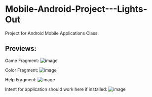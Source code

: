 # Mobile-Android-Project---Lights-Out
Project for Android Mobile Applications Class.

## Previews:
Game Fragment:
![image](https://user-images.githubusercontent.com/64164615/152409339-4c175f5e-4379-49df-9630-f5e583bfa9f2.png)

Color Fragment:
![image](https://user-images.githubusercontent.com/64164615/152409405-84459c54-e149-4bce-a985-5733df3fecbc.png)

Help Fragment:
![image](https://user-images.githubusercontent.com/64164615/152409444-0e7452d9-9543-4fd2-9c1f-05e5ba1441c2.png)

Intent for application should work here if installed:
![image](https://user-images.githubusercontent.com/64164615/152409497-aa8f2309-9d5a-46e9-80e5-43b11a9c8cc6.png)
